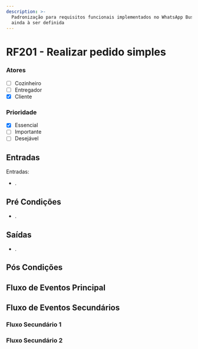 ```yaml
---
description: >-
  Padronização para requisitos funcionais implementados no WhatsApp Business
  ainda à ser definida
---
```


# RF201 - Realizar pedido simples

### Atores

* [ ] Cozinheiro
* [ ] Entregador
* [x] Cliente

### Prioridade

* [x] Essencial
* [ ] Importante
* [ ] Desejável

## Entradas

Entradas:

* .

## Pré Condições

* .

## Saídas

* .

## Pós Condições



## Fluxo de Eventos Principal



## Fluxo de Eventos Secundários

### Fluxo Secundário 1



### Fluxo Secundário 2

